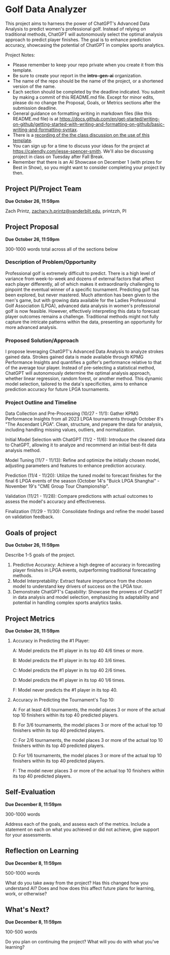# Golf Data Analyzer
This project aims to harness the power of ChatGPT's Advanced Data Analysis to predict women's professional golf. Instead of relying on traditional methods, ChatGPT will autonomously select the optimal analysis approach to predict player finishes. The goal is to enhance prediction accuracy, showcasing the potential of ChatGPT in complex sports analytics.

Project Notes:

- Please remember to keep your repo private when you create it from this template.
- Be sure to create your report in the **intro-gen-ai** organization. 
- The name of the repo should be the name of the project, or a shortened version of the name.
- Each section should be completed by the deadline indicated. You submit by making a commit of this README.md file. Except for minor edits, please do no change the Proposal, Goals, or Metrics sections after the submission deadline.
- General guidance on formatting writing in markdown files (like this README.md file) is at https://docs.github.com/en/get-started/writing-on-github/getting-started-with-writing-and-formatting-on-github/basic-writing-and-formatting-syntax.
- There is a [recording of the the class discussion on the use of this template](https://vanderbilt.zoom.us/rec/share/RjihScz0Ti7RId0KMj7GWBc8XueS571_JnFqDQwli0AuKLsgaau0j_RcphBjwYtV.HP10ROf2TwPUn6TA?startTime=1697553005000).
- You can sign up for a time to discuss your ideas for the project at https://calendly.com/jesse-spencer-smith. We'll also be discussing project in class on Tuesday after Fall Break.
- Remember that there is an AI Showcase on December 1 (with prizes for Best in Show), so you might want to consider completing your project by then. 

## Project PI/Project Team 
**Due October 26, 11:59pm**

Zach Printz, zachary.h.printz@vanderbilt.edu, printzzh, PI

## Project Proposal 
**Due October 26, 11:59pm**

300-1000 words total across all of the sections below

### Description of Problem/Opportunity
Professional golf is extremely difficult to predict. There is a high level of variance from week-to-week and dozens of external factors that affect each player differently, all of which makes it extraordinarily challenging to pinpoint the eventual winner of a specific tournament. Predicting golf has been explored, but never mastered. Much attention has been given to the men's game, but with growing data available for the Ladies Professional Golf Association (LPGA), advanced data analysis in women's professional golf is now feasible. However, effectively interpreting this data to forecast player outcomes remains a challenge. Traditional methods might not fully capture the intricate patterns within the data, presenting an opportunity for more advanced analysis.

### Proposed Solution/Approach
I propose leveraging ChatGPT's Advanced Data Analysis to analyze strokes gained data. Strokes gained data is made available through KPMG Performance Insights and quantifies a golfer's performance relative to that of the average tour player. Instead of pre-selecting a statistical method, ChatGPT will autonomously determine the optimal analysis approach, whether linear regression, random forest, or another method. This dynamic model selection, tailored to the data's specificities, aims to enhance prediction accuracy for future LPGA tournaments.

### Project Outline and Timeline
Data Collection and Pre-Processing (10/27 - 11/1): Gather KPMG Performance Insights from all 2023 LPGA tournaments through October 8's "The Ascendant LPGA". Clean, structure, and prepare the data for analysis, including handling missing values, outliers, and normalization.

Initial Model Selection with ChatGPT (11/2 - 11/6): Introduce the cleaned data to ChatGPT, allowing it to analyze and recommend an initial best-fit data analysis method.

Model Tuning (11/7 - 11/13): Refine and optimize the initially chosen model, adjusting parameters and features to enhance prediction accuracy.

Prediction (11/4 - 11/20): Utilize the tuned model to forecast finishes for the final 6 LPGA events of the season (October 14's "Buick LPGA Shanghai" - November 19's "CME Group Tour Championship".

Validation (11/21 - 11/28): Compare predictions with actual outcomes to assess the model's accuracy and effectiveness.

Finalization (11/29 - 11/30): Consolidate findings and refine the model based on validation feedback.

## Goals of project 
**Due October 26, 11:59pm**

Describe 1-5 goals of the project. 
1. Predictive Accuracy: Achieve a high degree of accuracy in forecasting player finishes in LPGA events, outperforming traditional forecasting methods.
2. Model Interpretability: Extract feature importance from the chosen model to understand key drivers of success on the LPGA tour.
3. Demonstrate ChatGPT's Capability: Showcase the prowess of ChatGPT in data analysis and model selection, emphasizing its adaptability and potential in handling complex sports analytics tasks.

## Project Metrics 
**Due October 26, 11:59pm**
   1. Accuracy in Predicting the #1 Player:
   
         A: Model predicts the #1 player in its top 40 4/6 times or more.

         B: Model predicts the #1 player in its top 40 3/6 times.

         C: Model predicts the #1 player in its top 40 2/6 times.

         D: Model predicts the #1 player in its top 40 1/6 times.

         F: Model never predicts the #1 player in its top 40.


   2. Accuracy in Predicting the Tournament's Top 10:
   
         A: For at least 4/6 tournaments, the model places 3 or more of the actual top 10 finishers within its top 40 predicted players.

         B: For 3/6 tournaments, the model places 3 or more of the actual top 10 finishers within its top 40 predicted players.

         C: For 2/6 tournaments, the model places 3 or more of the actual top 10 finishers within its top 40 predicted players.

         D: For 1/6 tournaments, the model places 3 or more of the actual top 10 finishers within its top 40 predicted players.

         F: The model never places 3 or more of the actual top 10 finishers within its top 40 predicted players.


## Self-Evaluation
**Due December 8, 11:59pm**

300-1000 words

Address each of the goals, and assess each of the metrics. Include a statement on each on what you achieved or did not achieve, give support for your assessments.

## Reflection on Learning
**Due December 8, 11:59pm**

500-1000 words

What do you take away from the project? Has this changed how you understand AI? Does and how does this affect future plans for learning, work, or otherwise?

## What's Next?
**Due December 8, 11:59pm**

100-500 words

Do you plan on continuing the project? What will you do with what you've learning?
